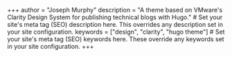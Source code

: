 +++
author = "Joseph Murphy"
description = "A theme based on VMware's Clarity Design System for publishing technical blogs with Hugo." # Set your site's meta tag (SEO) description here. This overrides any description set in your site configuration.
keywords = ["design", "clarity", "hugo theme"] # Set your site's meta tag (SEO) keywords here. These override any keywords set in your site configuration.
+++
